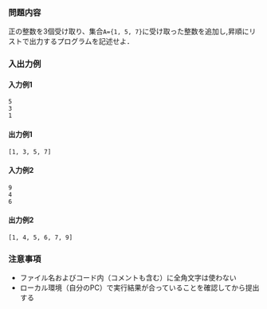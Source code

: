 ### 問題内容
正の整数を3個受け取り、集合`A={1, 5, 7}`に受け取った整数を追加し,昇順にリストで出力するプログラムを記述せよ．

### 入出力例
#### 入力例1
```
5
3
1
```

#### 出力例1
```
[1, 3, 5, 7]
```

#### 入力例2
```
9
4
6
```
#### 出力例2
```
[1, 4, 5, 6, 7, 9]
```

### 注意事項

- ファイル名およびコード内（コメントも含む）に全角文字は使わない  
- ローカル環境（自分のPC）で実行結果が合っていることを確認してから提出する
